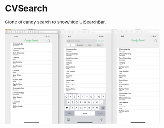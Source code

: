 # CVSearch
Clone of candy search to show/hide UISearchBar.

![screenshot](https://github.com/HerrDoktorBD/CVSearch/blob/master/Screen%20Shot%202020-03-01%20at%203.13.34%20PM.png)
